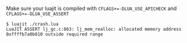 Make sure your luajit is compiled with `CFLAGS+=-DLUA_USE_APICHECK` and
`CFLAGS+=-DLUA_USE_ASSERT`

```
$ luajit ./crash.lua
LuaJIT ASSERT lj_gc.c:863: lj_mem_realloc: allocated memory address 0xffffb7a0b010 outside required range
```
